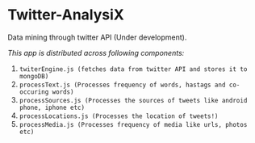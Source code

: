 # Twitter-AnalysiX
Data mining through twitter API (Under development).

_This app is distributed across following components:_

1. ```twiterEngine.js (fetches data from twitter API and stores it to mongoDB)```
2. ```processText.js (Processes frequency of words, hastags and co-occuring words)```
3. ```processSources.js (Processes the sources of tweets like android phone, iphone etc)```
4. ```processLocations.js (Processes the location of tweets!)```
5. ```processMedia.js (Processes frequency of media like urls, photos etc)```
